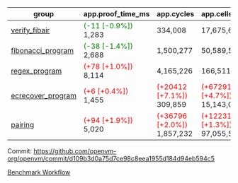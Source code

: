 | group | app.proof_time_ms | app.cycles | app.cells_used | leaf.proof_time_ms | leaf.cycles | leaf.cells_used |
| -- | -- | -- | -- | -- | -- | -- |
| [verify_fibair](https://github.com/openvm-org/openvm/blob/benchmark-results/benchmarks-pr/1603/verify_fibair-d109b3d0a75d7ce98c8eea1955d184d94eb594c5.md) |<span style='color: green'>(-11 [-0.9%])</span> 1,283 |  334,008 |  17,675,690 |- | - | - |
| [fibonacci_program](https://github.com/openvm-org/openvm/blob/benchmark-results/benchmarks-pr/1603/fibonacci-d109b3d0a75d7ce98c8eea1955d184d94eb594c5.md) |<span style='color: green'>(-38 [-1.4%])</span> 2,688 |  1,500,277 |  50,589,503 |- | - | - |
| [regex_program](https://github.com/openvm-org/openvm/blob/benchmark-results/benchmarks-pr/1603/regex-d109b3d0a75d7ce98c8eea1955d184d94eb594c5.md) |<span style='color: red'>(+78 [+1.0%])</span> 8,114 |  4,165,226 |  166,511,152 |- | - | - |
| [ecrecover_program](https://github.com/openvm-org/openvm/blob/benchmark-results/benchmarks-pr/1603/ecrecover-d109b3d0a75d7ce98c8eea1955d184d94eb594c5.md) |<span style='color: red'>(+6 [+0.4%])</span> 1,455 | <span style='color: red'>(+20412 [+7.1%])</span> 309,859 | <span style='color: red'>(+672913 [+4.7%])</span> 15,143,099 |- | - | - |
| [pairing](https://github.com/openvm-org/openvm/blob/benchmark-results/benchmarks-pr/1603/pairing-d109b3d0a75d7ce98c8eea1955d184d94eb594c5.md) |<span style='color: red'>(+94 [+1.9%])</span> 5,020 | <span style='color: red'>(+36796 [+2.0%])</span> 1,857,232 | <span style='color: red'>(+1223114 [+1.3%])</span> 97,055,521 |- | - | - |


Commit: https://github.com/openvm-org/openvm/commit/d109b3d0a75d7ce98c8eea1955d184d94eb594c5

[Benchmark Workflow](https://github.com/openvm-org/openvm/actions/runs/14721609917)
